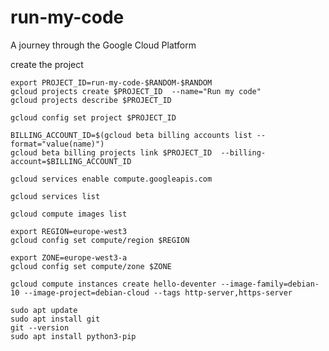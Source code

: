 # run-my-code
A journey through the Google Cloud Platform

create the project
```
export PROJECT_ID=run-my-code-$RANDOM-$RANDOM
gcloud projects create $PROJECT_ID  --name="Run my code" 
gcloud projects describe $PROJECT_ID
```

```
gcloud config set project $PROJECT_ID
```

```
BILLING_ACCOUNT_ID=$(gcloud beta billing accounts list --format="value(name)")
gcloud beta billing projects link $PROJECT_ID  --billing-account=$BILLING_ACCOUNT_ID
```


```
gcloud services enable compute.googleapis.com
```

```
gcloud services list
```

```
gcloud compute images list
```

```
export REGION=europe-west3
gcloud config set compute/region $REGION
```

```
export ZONE=europe-west3-a
gcloud config set compute/zone $ZONE
```

```
gcloud compute instances create hello-deventer --image-family=debian-10 --image-project=debian-cloud --tags http-server,https-server
```

```
sudo apt update
sudo apt install git
git --version
sudo apt install python3-pip
```

